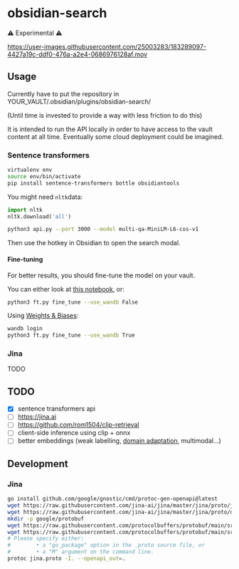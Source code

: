 # obsidian-search

⚠️ Experimental ⚠️


https://user-images.githubusercontent.com/25003283/183289097-4427a19c-ddf0-476a-a2e4-0686976128af.mov

## Usage

Currently have to put the repository in YOUR_VAULT/.obsidian/plugins/obsidian-search/

(Until time is invested to provide a way with less friction to do this)

It is intended to run the API locally in order to have access to the vault content at all time.
Eventually some cloud deployment could be imagined.

### Sentence transformers

```bash
virtualenv env
source env/bin/activate
pip install sentence-transformers bottle obsidiantools
```

You might need `nltk`data:

```py
import nltk
nltk.download('all')
```

```bash
python3 api.py --port 3000 --model multi-qa-MiniLM-L6-cos-v1
```

Then use the hotkey in Obsidian to open the search modal.

#### Fine-tuning

For better results, you should fine-tune the model on your vault.

You can either look at [this notebook](./unsupervised_embedding_fine_tuning.ipynb),
or:

```bash
python3 ft.py fine_tune --use_wandb False
```

Using [Weights & Biases](https://wandb.ai/site):

```bash
wandb login
python3 ft.py fine_tune --use_wandb True
```

### Jina

TODO

## TODO

- [x] sentence transformers api
- [ ] https://jina.ai
- [ ] https://github.com/rom1504/clip-retrieval
- [ ] client-side inference using clip + onnx
- [ ] better embeddings (weak labelling, [domain adaptation](https://www.sbert.net/examples/domain_adaptation/README.html), multimodal...)

## Development


### Jina

```bash
go install github.com/google/gnostic/cmd/protoc-gen-openapi@latest
wget https://raw.githubusercontent.com/jina-ai/jina/master/jina/proto/jina.proto
wget https://raw.githubusercontent.com/jina-ai/jina/master/jina/proto/docarray.proto
mkdir -p google/protobuf
wget https://raw.githubusercontent.com/protocolbuffers/protobuf/main/src/google/protobuf/timestamp.proto -O google/protobuf/timestamp.proto
wget https://raw.githubusercontent.com/protocolbuffers/protobuf/main/src/google/protobuf/struct.proto -O google/protobuf/struct.proto
# Please specify either:
#        • a "go_package" option in the .proto source file, or
#        • a "M" argument on the command line.
protoc jina.proto -I. --openapi_out=.
```
